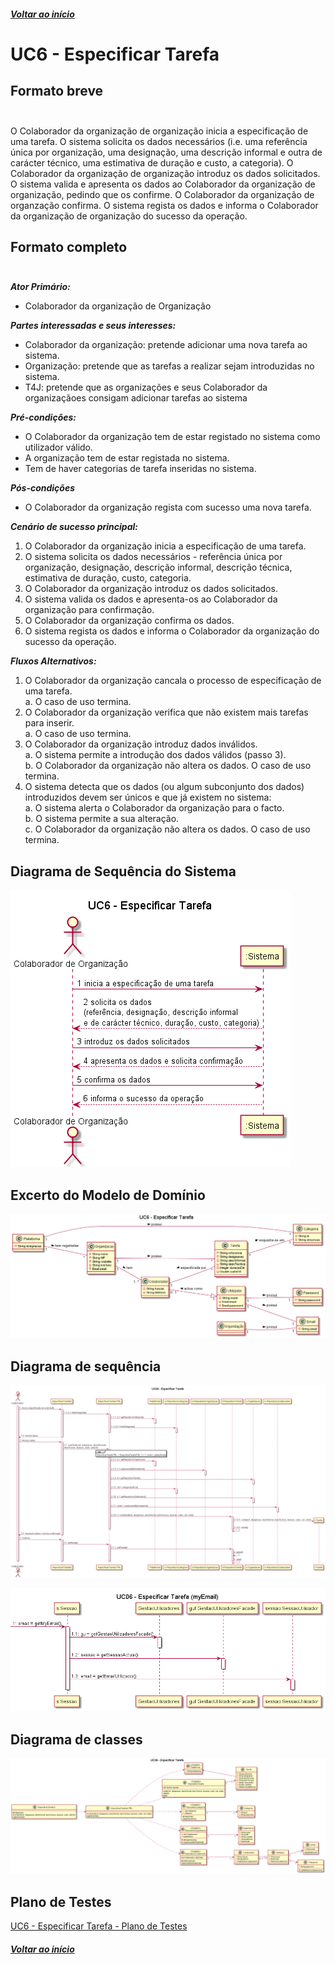 ##### [Voltar ao início](https://github.com/blestonbandeiraUPSKILL/upskill_java1_labprg_grupo2/blob/main/README.md)

# UC6 - Especificar Tarefa <br/>

## Formato breve <br/><br/>
O Colaborador da organização de organização inicia a especificação de uma tarefa. O sistema solicita os dados necessários (i.e. uma referência única por organização, uma designação, uma descrição informal e outra de carácter técnico, uma estimativa de duração e custo, a categoria). O Colaborador da organização de organização introduz os dados solicitados. O sistema valida e apresenta os dados ao Colaborador da organização de organização, pedindo que os confirme. O Colaborador da organização de organzação confirma. O sistema regista os dados e informa o Colaborador da organização de organização do sucesso da operação.

## Formato completo <br/><br/>

**_Ator Primário:_**

- Colaborador da organização de Organização

**_Partes interessadas e seus interesses:_**

- Colaborador da organização: pretende adicionar uma nova tarefa ao sistema.
- Organização: pretende que as tarefas a realizar sejam introduzidas no sistema.
- T4J: pretende que as organizações e seus Colaborador da organizaçãoes consigam adicionar tarefas ao sistema

**_Pré-condições:_**

- O Colaborador da organização tem de estar registado no sistema como utilizador válido.
- A organização tem de estar registada no sistema.
- Tem de haver categorias de tarefa inseridas no sistema.

**_Pós-condições_**

- O Colaborador da organização regista com sucesso uma nova tarefa.

**_Cenário de sucesso principal:_**
1. O Colaborador da organização inicia a especificação de uma tarefa.
2. O sistema solicita os dados necessários - referência única por organização, designação, descrição informal, descrição técnica, estimativa de duração, custo, categoria.
3. O Colaborador da organização introduz os dados solicitados.
4. O sistema valida os dados e apresenta-os ao Colaborador da organização para confirmação.
5. O Colaborador da organização confirma os dados.
6. O sistema regista os dados e informa o Colaborador da organização do sucesso da operação.

**_Fluxos Alternativos:_**
1. O Colaborador da organização cancala o processo de especificação de uma tarefa.<br/>
    a. O caso de uso termina.
2. O Colaborador da organização verifica que não existem mais tarefas para inserir.<br/>
    a. O caso de uso termina.
3. O Colaborador da organização introduz dados inválidos.<br/>
    a. O sistema permite a introdução dos dados válidos (passo 3).<br/>
    b. O Colaborador da organização não altera os dados. O caso de uso termina.
4. O sistema detecta que os dados (ou algum subconjunto dos dados) introduzidos devem ser únicos e que já existem no sistema:<br/>
    a. O sistema alerta o Colaborador da organização para o facto.<br/>
    b. O sistema permite a sua alteração.<br/>
    c. O Colaborador da organização não altera os dados. O caso de uso termina.

## Diagrama de Sequência do Sistema <br/>
![UC06_Especificar_Tarefa_SSD](UC06_Especificar_Tarefa_SSD.png)

## Excerto do Modelo de Domínio <br/>
![UC06_Especificar_Tarefa_Modelo_Dominio](UC06_Especificar_Tarefa_Modelo_Dominio.png)

## Diagrama de sequência <br/>
![UC06_Especificar_Tarefa_Diagrama_Sequencia](UC06_Especificar_Tarefa_Diagrama_Sequencia.png)

![UC06_Especificar_Tarefa_Diagrama_Sequencia_ref](UC06_Especificar_Tarefa_Diagrama_Sequencia_ref.png)

## Diagrama de classes <br/>
![UC06_Especificar_Tarefa_Diagrama_Classes](UC06_Especificar_Tarefa_Diagrama_Classes.png)


## Plano de Testes <br/>

[UC6 - Especificar Tarefa - Plano de Testes](UC06_Especificar_Tarefa_Plano_Testes.md)

##### [Voltar ao início](https://github.com/blestonbandeiraUPSKILL/upskill_java1_labprg_grupo2/blob/main/README.md)
